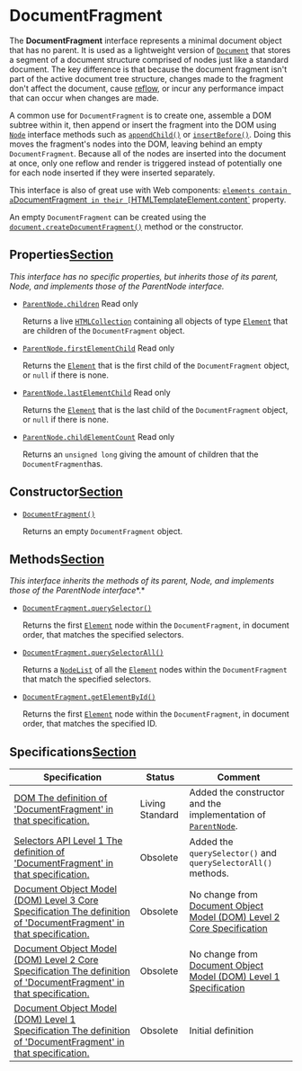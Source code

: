 # DocumentFragment

The **DocumentFragment** interface represents a minimal document object that has no parent. It is used as a lightweight version of [`Document`](https://developer.mozilla.org/en-US/docs/Web/API/Document) that stores a segment of a document structure comprised of nodes just like a standard document. The key difference is that because the document fragment isn't part of the active document tree structure, changes made to the fragment don't affect the document, cause [reflow](https://developer.mozilla.org/en-US/docs/Glossary/reflow), or incur any performance impact that can occur when changes are made.

A common use for `DocumentFragment` is to create one, assemble a DOM subtree within it, then append or insert the fragment into the DOM using [`Node`](https://developer.mozilla.org/en-US/docs/Web/API/Node) interface methods such as [`appendChild()`](https://developer.mozilla.org/en-US/docs/Web/API/Node/appendChild) or [`insertBefore()`](https://developer.mozilla.org/en-US/docs/Web/API/Node/insertBefore). Doing this moves the fragment's nodes into the DOM, leaving behind an empty `DocumentFragment`. Because all of the nodes are inserted into the document at once, only one reflow and render is triggered instead of potentially one for each node inserted if they were inserted separately.

This interface is also of great use with Web components: [` elements contain a `DocumentFragment` in their [`HTMLTemplateElement.content`](https://developer.mozilla.org/en-US/docs/Web/API/HTMLTemplateElement/content) property.

An empty `DocumentFragment` can be created using the [`document.createDocumentFragment()`](https://developer.mozilla.org/en-US/docs/Web/API/Document/createDocumentFragment) method or the constructor.

## Properties[Section](https://developer.mozilla.org/en-US/docs/Web/API/DocumentFragment#Properties)

*This interface has no specific properties, but inherits those of its parent, Node, and implements those of the ParentNode interface.*

- [`ParentNode.children`](https://developer.mozilla.org/en-US/docs/Web/API/ParentNode/children) Read only

  Returns a live [`HTMLCollection`](https://developer.mozilla.org/en-US/docs/Web/API/HTMLCollection) containing all objects of type [`Element`](https://developer.mozilla.org/en-US/docs/Web/API/Element) that are children of the `DocumentFragment` object.

- [`ParentNode.firstElementChild`](https://developer.mozilla.org/en-US/docs/Web/API/ParentNode/firstElementChild) Read only

  Returns the [`Element`](https://developer.mozilla.org/en-US/docs/Web/API/Element) that is the first child of the `DocumentFragment` object, or `null` if there is none.

- [`ParentNode.lastElementChild`](https://developer.mozilla.org/en-US/docs/Web/API/ParentNode/lastElementChild) Read only

  Returns the [`Element`](https://developer.mozilla.org/en-US/docs/Web/API/Element) that is the last child of the `DocumentFragment` object, or `null` if there is none.

- [`ParentNode.childElementCount`](https://developer.mozilla.org/en-US/docs/Web/API/ParentNode/childElementCount) Read only

  Returns an `unsigned long` giving the amount of children that the `DocumentFragment`has.

## Constructor[Section](https://developer.mozilla.org/en-US/docs/Web/API/DocumentFragment#Constructor)

- [`DocumentFragment()`](https://developer.mozilla.org/en-US/docs/Web/API/DocumentFragment/DocumentFragment) 

  Returns an empty `DocumentFragment` object.

## Methods[Section](https://developer.mozilla.org/en-US/docs/Web/API/DocumentFragment#Methods)

*This interface inherits the methods of its parent, Node, and implements those of the ParentNode interface**.*

- [`DocumentFragment.querySelector()`](https://developer.mozilla.org/en-US/docs/Web/API/DocumentFragment/querySelector)

  Returns the first [`Element`](https://developer.mozilla.org/en-US/docs/Web/API/Element) node within the `DocumentFragment`, in document order, that matches the specified selectors.

- [`DocumentFragment.querySelectorAll()`](https://developer.mozilla.org/en-US/docs/Web/API/DocumentFragment/querySelectorAll)

  Returns a [`NodeList`](https://developer.mozilla.org/en-US/docs/Web/API/NodeList) of all the [`Element`](https://developer.mozilla.org/en-US/docs/Web/API/Element) nodes within the `DocumentFragment` that match the specified selectors.

- [`DocumentFragment.getElementById()`](https://developer.mozilla.org/en-US/docs/Web/API/DocumentFragment/getElementById)

  Returns the first [`Element`](https://developer.mozilla.org/en-US/docs/Web/API/Element) node within the `DocumentFragment`, in document order, that matches the specified ID.

## Specifications[Section](https://developer.mozilla.org/en-US/docs/Web/API/DocumentFragment#Specifications)

| Specification                                                | Status          | Comment                                                      |
| ------------------------------------------------------------ | --------------- | ------------------------------------------------------------ |
| [DOM The definition of 'DocumentFragment' in that specification.](https://dom.spec.whatwg.org/#interface-documentfragment) | Living Standard | Added the constructor and the implementation of [`ParentNode`](https://developer.mozilla.org/en-US/docs/Web/API/ParentNode). |
| [Selectors API Level 1 The definition of 'DocumentFragment' in that specification.](https://www.w3.org/TR/selectors-api/#the-apis) | Obsolete        | Added the `querySelector()` and `querySelectorAll()` methods. |
| [Document Object Model (DOM) Level 3 Core Specification The definition of 'DocumentFragment' in that specification.](https://www.w3.org/TR/DOM-Level-3-Core/core.html#ID-B63ED1A3) | Obsolete        | No change from [Document Object Model (DOM) Level 2 Core Specification](https://www.w3.org/TR/DOM-Level-2-Core/) |
| [Document Object Model (DOM) Level 2 Core Specification The definition of 'DocumentFragment' in that specification.](https://www.w3.org/TR/DOM-Level-2-Core/core.html#ID-B63ED1A3) | Obsolete        | No change from [Document Object Model (DOM) Level 1 Specification](https://www.w3.org/TR/REC-DOM-Level-1/) |
| [Document Object Model (DOM) Level 1 Specification The definition of 'DocumentFragment' in that specification.](https://www.w3.org/TR/REC-DOM-Level-1/level-one-core.html#ID-B63ED1A3) | Obsolete        | Initial definition                                           |